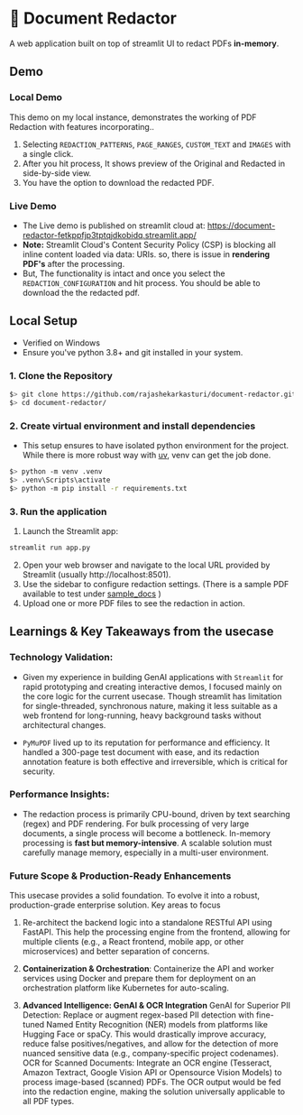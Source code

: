 # 📃 Document Redactor 
A web application built on top of streamlit UI to redact PDFs **in-memory**.

## Demo

### Local Demo

This demo on my local instance, demonstrates the working of PDF Redaction with features incorporating..
1. Selecting `REDACTION_PATTERNS`, `PAGE_RANGES`, `CUSTOM_TEXT` and `IMAGES` with a single click.
2. After you hit process, It shows preview of the Original and Redacted in side-by-side view.
3. You have the option to download the redacted PDF.

### Live Demo

* The Live demo is published on streamlit cloud at: <https://document-redactor-fetkppfjp3tptqjdkobidq.streamlit.app/>
* **Note:** Streamlit Cloud's Content Security Policy (CSP) is blocking all inline content loaded via data: URIs. so, there is issue in **rendering PDF's** after the processing.
* But, The functionality is intact and once you select the `REDACTION_CONFIGURATION` and hit process. You should be able to download the the redacted pdf.

## Local Setup

* Verified on Windows
* Ensure you've python 3.8+ and git installed in your system.

### 1. Clone the Repository
```bash
$> git clone https://github.com/rajashekarkasturi/document-redactor.git
$> cd document-redactor/
```

### 2. Create virtual environment and install dependencies

* This setup ensures to have isolated python environment for the project. While there is more robust way with [uv](https://docs.astral.sh/uv/guides/projects/), venv can get the job done.

```bash
$> python -m venv .venv
$> .venv\Scripts\activate
$> python -m pip install -r requirements.txt
```

### 3. Run the application
1. Launch the Streamlit app:
```bash
streamlit run app.py
```
2. Open your web browser and navigate to the local URL provided by Streamlit (usually http://localhost:8501).
3. Use the sidebar to configure redaction settings. (There is a sample PDF available to test under [sample_docs](./sample_docs/) )
4. Upload one or more PDF files to see the redaction in action.


## Learnings & Key Takeaways from the usecase

### Technology Validation:

- Given my experience in building GenAI applications with `Streamlit` for rapid prototyping and creating interactive demos, I focused mainly on the core logic for the current usecase. Though streamlit has limitation for single-threaded, synchronous nature, making it less suitable as a web frontend for long-running, heavy background tasks without architectural changes.

- `PyMuPDF` lived up to its reputation for performance and efficiency. It handled a 300-page test document with ease, and its redaction annotation feature is both effective and irreversible, which is critical for security.

### Performance Insights:

* The redaction process is primarily CPU-bound, driven by text searching (regex) and PDF rendering. For bulk processing of very large documents, a single process will become a bottleneck.
In-memory processing is **fast but memory-intensive**. A scalable solution must carefully manage memory, especially in a multi-user environment.


### Future Scope & Production-Ready Enhancements

This usecase provides a solid foundation. To evolve it into a robust, production-grade enterprise solution.
Key areas to focus

1. Re-architect the backend logic into a standalone RESTful API using FastAPI. This help the processing engine from the frontend, allowing for multiple clients (e.g., a React frontend, mobile app, or other microservices) and better separation of concerns.

2. **Containerization & Orchestration**: Containerize the API and worker services using Docker and prepare them for deployment on an orchestration platform like Kubernetes for auto-scaling.

3. **Advanced Intelligence: GenAI & OCR Integration**
GenAI for Superior PII Detection: Replace or augment regex-based PII detection with fine-tuned Named Entity Recognition (NER) models from platforms like Hugging Face or spaCy. This would drastically improve accuracy, reduce false positives/negatives, and allow for the detection of more nuanced sensitive data (e.g., company-specific project codenames).
OCR for Scanned Documents: Integrate an OCR engine (Tesseract, Amazon Textract, Google Vision API or Opensource Vision Models) to process image-based (scanned) PDFs. The OCR output would be fed into the redaction engine, making the solution universally applicable to all PDF types.